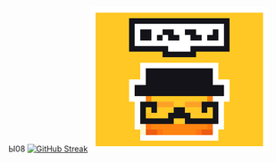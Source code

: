 Ы08
[![GitHub Streak](https://streak-stats.demolab.com/?user=YUJECK&theme=humoris)](https://git.io/streak-stats)
![](https://github.com/YUJECK/YUJECK/blob/main/MiniYUJECKDumaet.gif)

